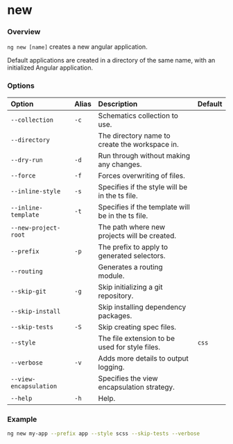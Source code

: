# new

### Overview

`ng new [name]` creates a new angular application.

Default applications are created in a directory of the same name, with an initialized Angular application.

### Options

| Option | Alias | Description | Default |
| :--- | :--- | :--- | :--- |
| `--collection` | `-c` | Schematics collection to use. |  |
| `--directory` |  | The directory name to create the workspace in. |  |
| `--dry-run` | `-d` | Run through without making any changes. |  |
| `--force` | `-f` | Forces overwriting of files. |  |
| `--inline-style` | `-s` | Specifies if the style will be in the ts file. |  |
| `--inline-template` | `-t` | Specifies if the template will be in the ts file. |  |
| `--new-project-root` |  | The path where new projects will be created. |  |
| `--prefix` | `-p` | The prefix to apply to generated selectors. |  |
| `--routing` |  | Generates a routing module. |  |
| `--skip-git` | `-g` | Skip initializing a git repository. |  |
| `--skip-install` |  | Skip installing dependency packages. |  |
| `--skip-tests` | `-S` | Skip creating spec files. |  |
| `--style` |  | The file extension to be used for style files. | `css` |
| `--verbose` | `-v` | Adds more details to output logging. |  |
| `--view-encapsulation` |  | Specifies the view encapsulation strategy. |  |
| `--help` | `-h` | Help. |  |

### Example

```bash
ng new my-app --prefix app --style scss --skip-tests --verbose
```



